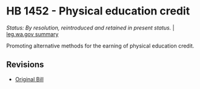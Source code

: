 # HB 1452 - Physical education credit
*Status: By resolution, reintroduced and retained in present status.* | [leg.wa.gov summary](https://app.leg.wa.gov/billsummary?BillNumber=1452&Year=2021)

Promoting alternative methods for the earning of physical education credit.

## Revisions
* [Original Bill](1/)